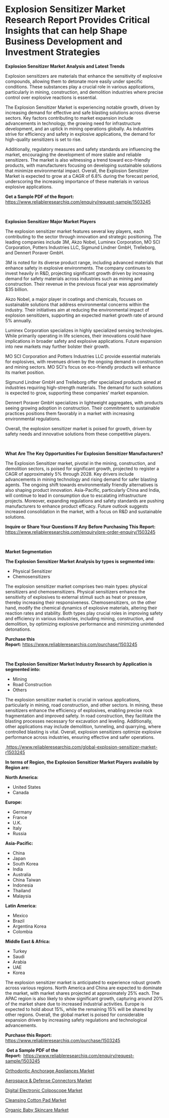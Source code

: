 <p><h1>Explosion Sensitizer Market Research Report Provides Critical Insights that can help Shape Business Development and Investment Strategies</h1></p><p><strong>Explosion Sensitizer Market Analysis and Latest Trends</strong></p>
<p><p>Explosion sensitizers are materials that enhance the sensitivity of explosive compounds, allowing them to detonate more easily under specific conditions. These substances play a crucial role in various applications, particularly in mining, construction, and demolition industries where precise control over explosive reactions is essential. </p><p>The Explosion Sensitizer Market is experiencing notable growth, driven by increasing demand for effective and safe blasting solutions across diverse sectors. Key factors contributing to market expansion include advancements in technology, the growing need for infrastructure development, and an uptick in mining operations globally. As industries strive for efficiency and safety in explosive applications, the demand for high-quality sensitizers is set to rise.</p><p>Additionally, regulatory measures and safety standards are influencing the market, encouraging the development of more stable and reliable sensitizers. The market is also witnessing a trend toward eco-friendly products, with manufacturers focusing on developing sustainable solutions that minimize environmental impact. Overall, the Explosion Sensitizer Market is expected to grow at a CAGR of 6.8% during the forecast period, underscoring the increasing importance of these materials in various explosive applications.</p></p>
<p><strong>Get a Sample PDF of the Report:&nbsp;</strong> <a href="https://www.reliableresearchiq.com/enquiry/request-sample/1503245?utm_campaign=100&utm_medium=2&utm_source=Github&utm_content=ia&utm_term=27092024&utm_id=explosion-sensitizer">https://www.reliableresearchiq.com/enquiry/request-sample/1503245</a></p>
<p>&nbsp;</p>
<p><strong>Explosion Sensitizer Major Market Players</strong></p>
<p><p>The explosion sensitizer market features several key players, each contributing to the sector through innovation and strategic positioning. The leading companies include 3M, Akzo Nobel, Luminex Corporation, MO SCI Corporation, Potters Industries LLC, Sigmund Lindner GmbH, Trelleborg, and Dennert Poraver GmbH.</p><p>3M is noted for its diverse product range, including advanced materials that enhance safety in explosive environments. The company continues to invest heavily in R&D, projecting significant growth driven by increasing demand for safety materials across industries such as mining and construction. Their revenue in the previous fiscal year was approximately $35 billion.</p><p>Akzo Nobel, a major player in coatings and chemicals, focuses on sustainable solutions that address environmental concerns within the industry. Their initiatives aim at reducing the environmental impact of explosion sensitizers, supporting an expected market growth rate of around 5% annually.</p><p>Luminex Corporation specializes in highly specialized sensing technologies. While primarily operating in life sciences, their innovations could have implications in broader safety and explosive applications. Future expansion into new markets may further bolster their growth.</p><p>MO SCI Corporation and Potters Industries LLC provide essential materials for explosives, with revenues driven by the ongoing demand in construction and mining sectors. MO SCI's focus on eco-friendly products will enhance its market position.</p><p>Sigmund Lindner GmbH and Trelleborg offer specialized products aimed at industries requiring high-strength materials. The demand for such solutions is expected to grow, supporting these companies' market expansion.</p><p>Dennert Poraver GmbH specializes in lightweight aggregates, with products seeing growing adoption in construction. Their commitment to sustainable practices positions them favorably in a market with increasing environmental regulations.</p><p>Overall, the explosion sensitizer market is poised for growth, driven by safety needs and innovative solutions from these competitive players.</p></p>
<p>&nbsp;</p>
<p><strong>What Are The Key Opportunities For Explosion Sensitizer Manufacturers?</strong></p>
<p><p>The Explosion Sensitizer market, pivotal in the mining, construction, and demolition sectors, is poised for significant growth, projected to register a CAGR of approximately 5% through 2028. Key drivers include advancements in mining technology and rising demand for safer blasting agents. The ongoing shift towards environmentally friendly alternatives is also shaping product innovation. Asia-Pacific, particularly China and India, will continue to lead in consumption due to escalating infrastructure projects. Moreover, expanding regulations and safety standards are pushing manufacturers to enhance product efficacy. Future outlook suggests increased consolidation in the market, with a focus on R&D and sustainable solutions.</p></p>
<p><strong>Inquire or Share Your Questions If Any Before Purchasing This Report:</strong> <a href="https://www.reliableresearchiq.com/enquiry/pre-order-enquiry/1503245?utm_campaign=100&utm_medium=2&utm_source=Github&utm_content=ia&utm_term=27092024&utm_id=explosion-sensitizer">https://www.reliableresearchiq.com/enquiry/pre-order-enquiry/1503245</a></p>
<p>&nbsp;</p>
<p><strong>Market Segmentation</strong></p>
<p><strong>The Explosion Sensitizer Market Analysis by types is segmented into:</strong></p>
<p><ul><li>Physical Sensitizer</li><li>Chemosensitizers</li></ul></p>
<p><p>The explosion sensitizer market comprises two main types: physical sensitizers and chemosensitizers. Physical sensitizers enhance the sensitivity of explosives to external stimuli such as heat or pressure, thereby increasing their responsiveness. Chemosensitizers, on the other hand, modify the chemical dynamics of explosive materials, altering their reaction rates and stability. Both types play crucial roles in improving safety and efficiency in various industries, including mining, construction, and demolition, by optimizing explosive performance and minimizing unintended detonations.</p></p>
<p><strong>Purchase this Report:&nbsp;</strong><a href="https://www.reliableresearchiq.com/purchase/1503245?utm_campaign=100&utm_medium=2&utm_source=Github&utm_content=ia&utm_term=27092024&utm_id=explosion-sensitizer">https://www.reliableresearchiq.com/purchase/1503245</a></p>
<p>&nbsp;</p>
<p><strong>The Explosion Sensitizer Market Industry Research by Application is segmented into:</strong></p>
<p><ul><li>Mining</li><li>Road Construction</li><li>Others</li></ul></p>
<p><p>The explosion sensitizer market is crucial in various applications, particularly in mining, road construction, and other sectors. In mining, these sensitizers enhance the efficiency of explosives, enabling precise rock fragmentation and improved safety. In road construction, they facilitate the blasting processes necessary for excavation and leveling. Additionally, other applications may include demolition, tunneling, and quarrying, where controlled blasting is vital. Overall, explosion sensitizers optimize explosive performance across industries, ensuring effective and safer operations.</p></p>
<p><a href="https://www.reliableresearchiq.com/global-explosion-sensitizer-market-r1503245?utm_campaign=100&utm_medium=2&utm_source=Github&utm_content=ia&utm_term=27092024&utm_id=explosion-sensitizer">&nbsp;https://www.reliableresearchiq.com/global-explosion-sensitizer-market-r1503245</a></p>
<p><strong>In terms of Region, the Explosion Sensitizer Market Players available by Region are:</strong></p>
<p>
    <p> <strong> North America: </strong>
        <ul>
            <li>United States</li>
            <li>Canada</li>
        </ul>
        </p> 
    <p> <strong> Europe: </strong>
        <ul>
            <li>Germany</li>
            <li>France</li>
            <li>U.K.</li>
            <li>Italy</li>
            <li>Russia</li>
        </ul>
        </p> 
    <p> <strong> Asia-Pacific: </strong>
        <ul>
            <li>China</li>
            <li>Japan</li>
            <li>South Korea</li>
            <li>India</li>
            <li>Australia</li>
            <li>China Taiwan</li>
            <li>Indonesia</li>
            <li>Thailand</li>
            <li>Malaysia</li>
        </ul>
        </p> 
    <p> <strong> Latin America: </strong>
        <ul>
            <li>Mexico</li>
            <li>Brazil</li>
            <li>Argentina Korea</li>
            <li>Colombia</li>
        </ul>
        </p> 
    <p> <strong> Middle East & Africa: </strong>
        <ul>
            <li>Turkey</li>
            <li>Saudi</li>
            <li>Arabia</li>
            <li>UAE</li>
            <li>Korea</li>
        </ul>
    </p>
    </p>
<p><p>The explosion sensitizer market is anticipated to experience robust growth across various regions. North America and China are expected to dominate the market, with market shares projected at approximately 25% each. The APAC region is also likely to show significant growth, capturing around 20% of the market share due to increased industrial activities. Europe is expected to hold about 15%, while the remaining 15% will be shared by other regions. Overall, the global market is poised for considerable expansion driven by increasing safety regulations and technological advancements.</p></p>
<p><strong>Purchase this Report: </strong><a href="https://www.reliableresearchiq.com/purchase/1503245?utm_campaign=100&utm_medium=2&utm_source=Github&utm_content=ia&utm_term=27092024&utm_id=explosion-sensitizer">https://www.reliableresearchiq.com/purchase/1503245</a></p>
<p>&nbsp;<strong>Get a Sample PDF of the Report:&nbsp;&nbsp;</strong><a href="https://www.reliableresearchiq.com/enquiry/request-sample/1503245?utm_campaign=100&utm_medium=2&utm_source=Github&utm_content=ia&utm_term=27092024&utm_id=explosion-sensitizer">https://www.reliableresearchiq.com/enquiry/request-sample/1503245</a></p>
<p><strong></strong></p>
<p><p><a href="https://github.com/allegrayx16ca/Market-Research-Report-List-1/blob/main/orthodontic-anchorage-appliances-market.md?utm_campaign=100&utm_medium=2&utm_source=Github&utm_content=ia&utm_term=27092024&utm_id=explosion-sensitizer">Orthodontic Anchorage Appliances Market</a></p><p><a href="https://github.com/AnamariaOsmani252/Market-Research-Report-List-1/blob/main/aerospace-defense-connectors-market.md?utm_campaign=100&utm_medium=2&utm_source=Github&utm_content=ia&utm_term=27092024&utm_id=explosion-sensitizer">Aerospace & Defense Connectors Market</a></p><p><a href="https://www.linkedin.com/pulse/analyzing-digital-electronic-colposcope-market-dynamics-growth-dt7nf?utm_campaign=100&utm_medium=2&utm_source=Github&utm_content=ia&utm_term=27092024&utm_id=explosion-sensitizer">Digital Electronic Colposcope Market</a></p><p><a href="https://issuu.com/reportprime-2/docs/cleansing-cotton-pad-market-size-20_84530e5b4c9bd5?utm_campaign=100&utm_medium=2&utm_source=Github&utm_content=ia&utm_term=27092024&utm_id=explosion-sensitizer">Cleansing Cotton Pad Market</a></p><p><a href="https://issuu.com/reportprime-2/docs/organic-baby-skincare-market-size-2_20688e29482f44?utm_campaign=100&utm_medium=2&utm_source=Github&utm_content=ia&utm_term=27092024&utm_id=explosion-sensitizer">Organic Baby Skincare Market</a></p></p>